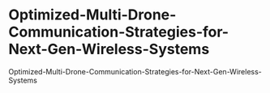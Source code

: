 # Optimized-Multi-Drone-Communication-Strategies-for-Next-Gen-Wireless-Systems
Optimized-Multi-Drone-Communication-Strategies-for-Next-Gen-Wireless-Systems
